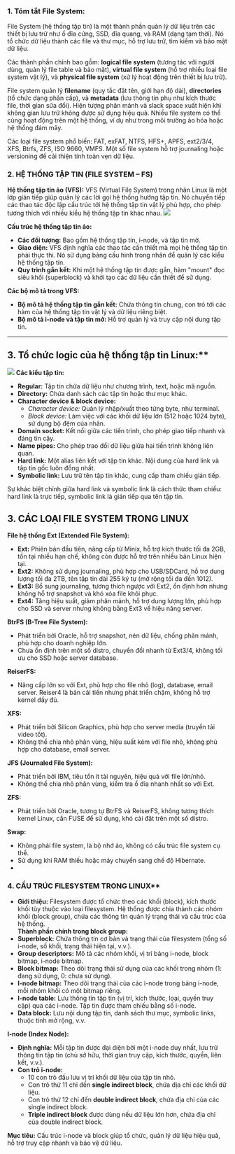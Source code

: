 ### 1. Tóm tắt File System:

File System (hệ thống tập tin) là một thành phần quản lý dữ liệu trên các thiết bị lưu trữ như ổ đĩa cứng, SSD, đĩa quang, và RAM (dạng tạm thời). Nó tổ chức dữ liệu thành các file và thư mục, hỗ trợ lưu trữ, tìm kiếm và bảo mật dữ liệu. 

Các thành phần chính bao gồm: **logical file system** (tương tác với người dùng, quản lý file table và bảo mật), **virtual file system** (hỗ trợ nhiều loại file system vật lý), và **physical file system** (xử lý hoạt động trên thiết bị lưu trữ). 

File system quản lý **filename** (quy tắc đặt tên, giới hạn độ dài), **directories** (tổ chức dạng phân cấp), và **metadata** (lưu thông tin phụ như kích thước file, thời gian sửa đổi). Hiện tượng phân mảnh và slack space xuất hiện khi không gian lưu trữ không được sử dụng hiệu quả. Nhiều file system có thể cùng hoạt động trên một hệ thống, ví dụ như trong môi trường ảo hóa hoặc hệ thống đám mây.  

Các loại file system phổ biến: FAT, exFAT, NTFS, HFS+, APFS, ext2/3/4, XFS, Btrfs, ZFS, ISO 9660, VMFS. Một số file system hỗ trợ journaling hoặc versioning để cải thiện tính toàn vẹn dữ liệu.

### 2. HỆ THỐNG TẬP TIN (FILE SYSTEM – FS)

**Hệ thống tập tin ảo (VFS):** VFS (Virtual File System) trong nhân Linux là một lớp gián tiếp giúp quản lý các lời gọi hệ thống hướng tập tin. Nó chuyển tiếp các thao tác độc lập cấu trúc tới hệ thống tập tin vật lý phù hợp, cho phép tương thích với nhiều kiểu hệ thống tập tin khác nhau.
![](https://img001.prntscr.com/file/img001/UF_NJ4hjQmqervudqqOJ1Q.png)

**Cấu trúc hệ thống tập tin ảo:**
- **Các đối tượng:** Bao gồm hệ thống tập tin, i-node, và tập tin mở. 
- **Giao diện:** VFS định nghĩa các thao tác cần thiết mà mọi hệ thống tập tin phải thực thi. Nó sử dụng bảng cấu hình trong nhân để quản lý các kiểu hệ thống tập tin.
- **Quy trình gắn kết:** Khi một hệ thống tập tin được gắn, hàm "mount" đọc siêu khối (superblock) và khởi tạo các dữ liệu cần thiết để sử dụng.

**Các bộ mô tả trong VFS:**
- **Bộ mô tả hệ thống tập tin gắn kết:** Chứa thông tin chung, con trỏ tới các hàm của hệ thống tập tin vật lý và dữ liệu riêng biệt.
- **Bộ mô tả i-node và tập tin mở:** Hỗ trợ quản lý và truy cập nội dung tập tin.

---

## 3. Tổ chức logic của hệ thống tập tin Linux:**  
![](https://img001.prntscr.com/file/img001/B6EJQvjlSBSMFKmE88faAA.png)
**Các kiểu tập tin:**
- **Regular:** Tập tin chứa dữ liệu như chương trình, text, hoặc mã nguồn.
- **Directory:** Chứa danh sách các tập tin hoặc thư mục khác.
- **Character device & block device:** 
  - *Character device:* Quản lý nhập/xuất theo từng byte, như terminal.  
  - *Block device:* Làm việc với các khối dữ liệu lớn (512 hoặc 1024 byte), sử dụng bộ đệm của nhân.
- **Domain socket:** Kết nối giữa các tiến trình, cho phép giao tiếp nhanh và đáng tin cậy.
- **Name pipes:** Cho phép trao đổi dữ liệu giữa hai tiến trình không liên quan.
- **Hard link:** Một alias liên kết với tập tin khác. Nội dung của hard link và tập tin gốc luôn đồng nhất.
- **Symbolic link:** Lưu trữ tên tập tin khác, cung cấp tham chiếu gián tiếp.  

Sự khác biệt chính giữa hard link và symbolic link là cách thức tham chiếu: hard link là trực tiếp, symbolic link là gián tiếp qua tên tập tin.

## 3. CÁC LOẠI FILE SYSTEM TRONG LINUX

**File hệ thống Ext (Extended File System):**  
- **Ext:** Phiên bản đầu tiên, nâng cấp từ Minix, hỗ trợ kích thước tối đa 2GB, tồn tại nhiều hạn chế, không còn được hỗ trợ trên nhiều bản Linux hiện tại.  
- **Ext2:** Không sử dụng journaling, phù hợp cho USB/SDCard, hỗ trợ dung lượng tối đa 2TB, tên tập tin dài 255 ký tự (mở rộng tối đa đến 1012).  
- **Ext3:** Bổ sung journaling, tương thích ngược với Ext2, ổn định hơn nhưng không hỗ trợ snapshot và khó xóa file khôi phục.  
- **Ext4:** Tăng hiệu suất, giảm phân mảnh, hỗ trợ dung lượng lớn, phù hợp cho SSD và server nhưng không bằng Ext3 về hiệu năng server.  

**BtrFS (B-Tree File System):**  
- Phát triển bởi Oracle, hỗ trợ snapshot, nén dữ liệu, chống phân mảnh, phù hợp cho doanh nghiệp lớn.  
- Chưa ổn định trên một số distro, chuyển đổi nhanh từ Ext3/4, không tối ưu cho SSD hoặc server database.  

**ReiserFS:**  
- Nâng cấp lớn so với Ext, phù hợp cho file nhỏ (log), database, email server. Reiser4 là bản cải tiến nhưng phát triển chậm, không hỗ trợ kernel đầy đủ.  

**XFS:**  
- Phát triển bởi Silicon Graphics, phù hợp cho server media (truyền tải video tốt).  
- Không thể chia nhỏ phân vùng, hiệu suất kém với file nhỏ, không phù hợp cho database, email server.  

**JFS (Journaled File System):**  
- Phát triển bởi IBM, tiêu tốn ít tài nguyên, hiệu quả với file lớn/nhỏ.  
- Không thể chia nhỏ phân vùng, kiểm tra ổ đĩa nhanh nhất so với Ext.  

**ZFS:**  
- Phát triển bởi Oracle, tương tự BtrFS và ReiserFS, không tương thích kernel Linux, cần FUSE để sử dụng, khó cài đặt trên một số distro.  

**Swap:**  
- Không phải file system, là bộ nhớ ảo, không có cấu trúc file system cụ thể.  
- Sử dụng khi RAM thiếu hoặc máy chuyển sang chế độ Hibernate.
- 

### 4. CẤU TRÚC FILESYSTEM TRONG LINUX**  

- **Giới thiệu:** Filesystem được tổ chức theo các khối (block), kích thước khối tùy thuộc vào loại filesystem. Hệ thống được chia thành các nhóm khối (block group), chứa các thông tin quản lý trạng thái và cấu trúc của hệ thống.  
[](https://img001.prntscr.com/file/img001/S-rLDaM1R1moKpIo7uS5eA.png)
**Thành phần chính trong block group:**  
- **Superblock:** Chứa thông tin cơ bản và trạng thái của filesystem (tổng số i-node, số khối, trạng thái hiện tại, v.v.).  
- **Group descriptors:** Mô tả các nhóm khối, vị trí bảng i-node, block bitmap, i-node bitmap.  
- **Block bitmap:** Theo dõi trạng thái sử dụng của các khối trong nhóm (1: đang sử dụng, 0: chưa sử dụng).  
- **I-node bitmap:** Theo dõi trạng thái của các i-node trong bảng i-node, mỗi nhóm khối có một bitmap riêng.  
- **I-node table:** Lưu thông tin tập tin (vị trí, kích thước, loại, quyền truy cập) qua các i-node. Tập tin được tham chiếu bằng số i-node.  
- **Data block:** Lưu nội dung tập tin, danh sách thư mục, symbolic links, thuộc tính mở rộng, v.v.  

**I-node (Index Node):**  
- **Định nghĩa:** Mỗi tập tin được đại diện bởi một i-node duy nhất, lưu trữ thông tin tập tin (chủ sở hữu, thời gian truy cập, kích thước, quyền, liên kết, v.v.).  
- **Con trỏ i-node:**  
  - 10 con trỏ đầu lưu vị trí khối dữ liệu của tập tin nhỏ.  
  - Con trỏ thứ 11 chỉ đến **single indirect block**, chứa địa chỉ các khối dữ liệu.  
  - Con trỏ thứ 12 chỉ đến **double indirect block**, chứa địa chỉ của các single indirect block.  
  - **Triple indirect block** được dùng nếu dữ liệu lớn hơn, chứa địa chỉ của double indirect block.  

**Mục tiêu:** Cấu trúc i-node và block giúp tổ chức, quản lý dữ liệu hiệu quả, hỗ trợ truy cập nhanh và bảo vệ dữ liệu.
